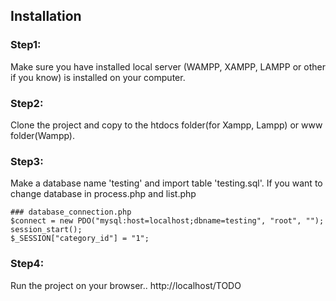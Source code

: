 ## Installation

### Step1:

Make sure you have installed local server (WAMPP, XAMPP, LAMPP or other if you know) is installed on your computer.

### Step2:

Clone the project and copy to the htdocs folder(for Xampp, Lampp) or www folder(Wampp).

### Step3:

Make a database name 'testing' and import table 'testing.sql'. If you want to change database in process.php and list.php

```
### database_connection.php
$connect = new PDO("mysql:host=localhost;dbname=testing", "root", "");
session_start();
$_SESSION["category_id"] = "1";

```

### Step4:

Run the project on your browser.. http://localhost/TODO
